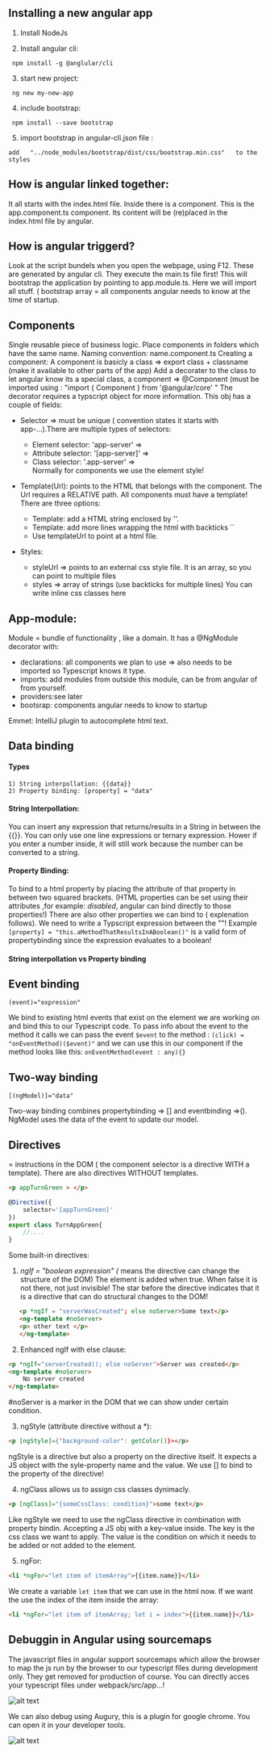 ## Installing a new angular app
1. Install NodeJs

2. Install angular cli:
```
 npm install -g @anglular/cli
 ```
3. start new project:
```
 ng new my-new-app
 ```
4. include bootstrap:
```
 npm install --save bootstrap
 ```
5. import bootstrap in angular-cli.json file :
```
add   "../node_modules/bootstrap/dist/css/bootstrap.min.css"   to the styles
``` 

## How is angular linked together:
It all starts with the index.html file.
Inside there is a <app-root></app-root> component. This is the app.component.ts component. Its content will be (re)placed in the index.html file by angular.

## How is angular triggerd?
Look at the script bundels when you open the webpage, using F12. These are generated by angular cli.
They execute the main.ts file first! This will bootstrap the application by pointing to app.module.ts. Here we will import all stuff. ( bootstrap array = all components angular needs to know at the time of startup.

## Components
Single reusable piece of business logic.
Place components in folders which have the same name.
Naming convention: name.component.ts
Creating a component: A component is basicly a class => export class + classname (make it available to other parts of the app)
Add a decorater to the class to let angular know its a special class, a component => @Component (must be imported using : "import { Component } from '@angular/core' "
The decorator requires a typscript object for more information. This obj has a couple of fields:
* Selector => must be unique ( convention states it starts with app-...).There are multiple types of selectors:
	* Element selector: 'app-server' => <app-server></app-server>
	* Attribute selector: '[app-server]' => <div app-server></div>
	* Class selector: '.app-server' => <div class= "app-server"></div>
Normally for components we use the element style!

* Template(Url): points to the HTML that belongs with the component. The Url requires a RELATIVE path. All components must have a template! There are three options: 
	* Template: add a HTML string enclosed by ''.
    * Template: add more lines wrapping the html with backticks ´´
    * Use templateUrl to point at a html file.
* Styles: 
	* styleUrl => points to an external css style file. It is an array, so you can point to multiple files
    * styles => array of strings (use backticks for multiple lines) You can write inline css classes here

## App-module:
Module = bundle of functionality , like a domain. It has a @NgModule decorator with:
* declarations: all components we plan to use => also needs to be imported so Typescript knows it type.
* imports: add modules from outside this module, can be from angular of from yourself.
* providers:see later
* bootsrap: components angular needs to know to startup

Emmet: IntelliJ plugin to autocomplete html text.

## Data binding
#### Types
	1) String interpollation: {{data}}
    2) Property binding: [property] = "data"
#### String Interpollation:
You can insert any expression that returns/results in a String in between the {{}}. You can only use one line expressions or ternary expression. Hower if you enter a number inside, it will still work because the number can be converted to a string.

#### Property Binding:
To bind to a html property by placing the attribute of that property in between two squared brackets. (HTML properties can be set using their attributes ,for example: *disabled*, angular can bind directly to those properties!) There are also other properties we can bind to ( explenation follows). We need to write a Typscript expression between the ""! Example ` [property] = "this.aMethodThatResultsInABoolean()"` is a valid form of propertybinding since the expression evaluates to a boolean!

#### String interpollation vs Property binding

## Event binding
	(event)="expression"
    
   We bind to existing html events that exist on the element we are working on and bind this to our Typescript code.
   To pass info about the event to the method it calls we can pass the event `$event` to the method : `(click) = "onEventMethod)($event)"`  and we can use this in our component if the method looks like this: `onEventMethod(event : any){}`
## Two-way binding
	[(ngModel)]="data"
Two-way binding combines propertybinding => [] and eventbinding =>(). NgModel uses the data of the event to update our model.
    
## Directives
= instructions in the DOM ( the component selector is a directive WITH a template). There are also directives WITHOUT templates.

```Html
<p appTurnGreen > </p>
```
```Typescript
@Directive({
	selector='[appTurnGreen]'
})
export class TurnAppGreen{
	//....
}
```

Some built-in directives:
1. *ngIf = "boolean expression" (* means the directive can change the structure of the DOM) The element is added when true. When false it is not there, not just invisible!
The star before the directive indicates that it is a directive that can do structural changes to the DOM!
 ```html
	<p *ngIf = "serverWasCreated"; else noServer>Some text</p>
    <ng-template #noServer>
    <p> other text </p>
    </ng-template>
   ``` 

2. Enhanced ngIf with else clause:
```html
<p *ngIf="serverCreated(); else noServer">Server was created</p>
<ng-template #noServer>
	No server created
</ng-template>

``` 
#noServer is a marker in the DOM that we can show under certain condition.

3. ngStyle (attribute directive without a *):
```html
<p [ngStyle]={'background-color': getColor()}></p>
``` 
ngStyle is a directive but also a property  on the directive itself. It expects a JS object with the syle-property name and the value. We use [] to bind to the property of the directive!


4. ngClass allows us to assign css classes dynimacly.
```html
<p [ngClass]="{someCssClass: condition}">some text</p>
```
Like ngStyle we need to use the ngClass directive in combination with property bindin. Accepting a JS obj with a key-value inside. The key is the css class we want to apply. The value is the condition on which it needs to be added or not added to the element.

5. ngFor:
```html
<li *ngFor="let item of itemArray">{{item.name}}</li>
```
We create a variable `let item` that we can use in the html now.
If we want the use the index of the item inside the array:
```html
<li *ngFor="let item of itemArray; let i = index">{{item.name}}</li>
```
## Debuggin in Angular using sourcemaps
The javascript files in angular support sourcemaps which allow the browser to map the js run by the browser to our typescript files during development only. They get removed for production of course.
You can directly acces your typescript files under webpack/src/app...!

![alt text](debugging.png "Debugging angular in developer tools")

We can also debug using Augury, this is a plugin for google chrome. You can open it in your developer tools.

![alt text](augury.png "Debugging angular in developer tools")

	
